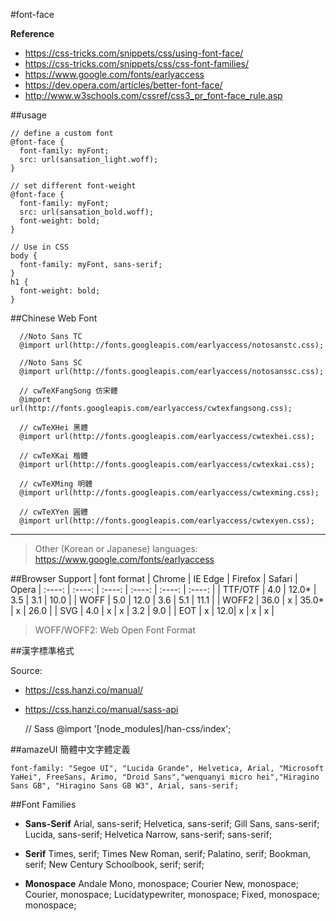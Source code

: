 #font-face

**Reference**
 - https://css-tricks.com/snippets/css/using-font-face/
 - https://css-tricks.com/snippets/css/css-font-families/
 - https://www.google.com/fonts/earlyaccess
 - https://dev.opera.com/articles/better-font-face/
 - http://www.w3schools.com/cssref/css3_pr_font-face_rule.asp

##usage

    // define a custom font
    @font-face {
      font-family: myFont;
      src: url(sansation_light.woff);
    }
    
    // set different font-weight
    @font-face {
      font-family: myFont;
      src: url(sansation_bold.woff);
      font-weight: bold;
    }
    
    // Use in CSS
    body {
      font-family: myFont, sans-serif;
    }
    h1 {
      font-weight: bold;
    }


##Chinese Web Font

      //Noto Sans TC
      @import url(http://fonts.googleapis.com/earlyaccess/notosanstc.css);
      
      //Noto Sans SC
      @import url(http://fonts.googleapis.com/earlyaccess/notosanssc.css);
      
      // cwTeXFangSong 仿宋體
      @import url(http://fonts.googleapis.com/earlyaccess/cwtexfangsong.css);
      
      // cwTeXHei 黑體
      @import url(http://fonts.googleapis.com/earlyaccess/cwtexhei.css);

      // cwTeXKai 楷體
      @import url(http://fonts.googleapis.com/earlyaccess/cwtexkai.css);
      
      // cwTeXMing 明體
      @import url(http://fonts.googleapis.com/earlyaccess/cwtexming.css);
      
      // cwTeXYen 圓體
      @import url(http://fonts.googleapis.com/earlyaccess/cwtexyen.css);
      
---------------

> Other (Korean or Japanese) languages: https://www.google.com/fonts/earlyaccess


##Browser Support
|  font format   |   Chrome  |  IE Edge  |  Firefox  |  Safari  | Opera
| :----: | :----: | :----: | :----: | :----: | :----: |
| TTF/OTF | 4.0 | 12.0* | 3.5 | 3.1 | 10.0 |
| WOFF | 5.0 | 12.0 | 3.6 | 5.1 | 11.1 |
| WOFF2 | 36.0 | x | 35.0* | x | 26.0 |
| SVG | 4.0 | x | x | 3.2 | 9.0 |
| EOT | x | 12.0| x | x | x |

> WOFF/WOFF2: Web Open Font Format

##漢字標準格式

Source: 
* https://css.hanzi.co/manual/
* https://css.hanzi.co/manual/sass-api


    // Sass
    @import '[node_modules]/han-css/index';

##amazeUI 簡體中文字體定義

    font-family: "Segoe UI", "Lucida Grande", Helvetica, Arial, "Microsoft YaHei", FreeSans, Arimo, "Droid Sans","wenquanyi micro hei","Hiragino Sans GB", "Hiragino Sans GB W3", Arial, sans-serif;


##Font Families

 - **Sans-Serif**
Arial, sans-serif;
Helvetica, sans-serif;
Gill Sans, sans-serif;
Lucida, sans-serif;
Helvetica Narrow, sans-serif;
sans-serif;

 - **Serif**
Times, serif;
Times New Roman, serif;
Palatino, serif;
Bookman, serif;
New Century Schoolbook, serif;
serif;

 - **Monospace**
Andale Mono, monospace;
Courier New, monospace;
Courier, monospace;
Lucidatypewriter, monospace;
Fixed, monospace;
monospace;